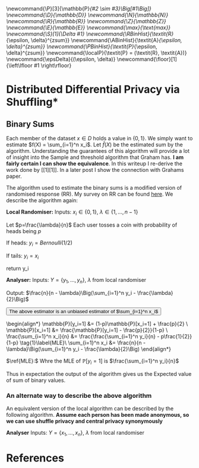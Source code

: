 \newcommand{\P}[3]{\mathbb{P}_{#2 \sim #3}\Big[#1\Big]}
\newcommand{\D}{\mathbb{D}}
\newcommand{\N}{\mathbb{N}}
\newcommand{\R}{\mathbb{R}}
\newcommand{\Z}{\mathbb{Z}}
\newcommand{\E}{\mathbb{E}}
\newcommand{\max}{\text{max}}
\newcommand{\S}[1]{\Delta #1}
\newcommand{\RBinHist}{\textit{R}_{\epsilon, \delta}^{zsum}}
\newcommand{\ABinHist}{\textit{A}_{\epsilon, \delta}^{zsum}}
\newcommand{\PBinHist}{\textit{P}_{\epsilon, \delta}^{zsum}}
\newcommand{\localP}{\textit{P} = (\textit{R}, \textit{A})}
\newcommand{\epsDelta}{(\epsilon, \delta)}
\newcommand{\floor}[1]{\left\lfloor #1 \right\rfloor}

<div class="container">

# Distributed Differential Privacy via Shuffling*


## Binary Sums 

Each member of the dataset $x \in D$ holds a value in $\{0, 1\}$. We simply want to estimate $f(X) = \sum_{i=1}^n x_i$. Let $\hat{f}(X)$ be the estimated sum by the algorithm. Understanding the guarantees of this algorithm will provide a lot of insight into the Sample and threshold algorithm that Graham has. **I am fairly certain I can show the equivalence**. In this writeup I re-derive the work done by [[1][1]]. In a later post I show the connection with Grahams paper.

The algorithm used to estimate the binary sums is a modified version of randomised response (RR). My survey on RR can be found [here](../RRSurvey/). We describe the algorithm again:

<div class="algorithm">

**Local Randomiser:** 
Inputs: $x_i \in \{ 0, 1\}$, $\lambda \in \{ 1, \dots, n-1\}$

Let $p=\frac{\lambda}{n}$
Each user tosses a coin with probability of heads being $p$ 

If heads:  $y_i = Bernoulli(1/2)$

If tails: $y_i = x_i$

return y_i

**Analyser:**
Inputs: $Y=\{ y_1, \dots, y_n \}$, $\lambda$ from local randomiser

Output: $\frac{n}{n - \lambda}\Big(\sum_{i=1}^n y_i - \frac{\lambda}{2}\Big)$

</div>

<button type="button" 
class="btn btn-info" 
data-toggle="collapse" 
data-target="#rrUnbiased">The above estimator is an unbiased estimator of $\sum_{i=1}^n x_i$</button>
<div class=collapse id=rrUnbiased>

\begin{align*}
\mathbb{P}[y_i=1] &= (1-p)\mathbb{P}[x_i=1] + \frac{p}{2} \\
\mathbb{P}[x_i=1] &= \frac{\mathbb{P}[y_i=1] - \frac{p}{2}}{1-p} \\
\frac{\sum_{i=1}^n x_i}{n} &= \frac{\frac{\sum_{i=1}^n y_i}{n} - p\frac{1}{2}}{1-p} \tag{1}\label{MLE}\\
\sum_{i=1}^n x_i &= \frac{n}{n - \lambda}\Big(\sum_{i=1}^n y_i - \frac{\lambda}{2}\Big)
\end{align*}

$\ref{MLE}:$ Whre the MLE of $\mathbb{P}[y_i=1]$ is $\frac{\sum_{i=1}^n y_i}{n}$

Thus in expectation the output of the algorithm gives us the Expected value of sum of binary values.

</div>

### An alternate way to describe the above algorithm 

An equivalent version of the local algorithm can be described by the following algorithm. **Assume each person has been made anonymous, so we can use shuffle privacy and central privacy synonymously**

<div class="algorithm">

**Analyser**
Inputs: $Y=\{ x_1, \dots, x_n \}$, $\lambda$ from local randomiser
</div>


# References 

<!-- [1]: https://arxiv.org/pdf/2109.13158.pdf "Differentially Private Aggregation in the Shuffle Model: Almost Central Accuracy in Almost a Single Message"
1. [Differentially Private Aggregation in the Shuffle Model: Almost Central Accuracy in Almost a Single Message](https://arxiv.org/pdf/2109.13158.pdf)

[2]: https://arxiv.org/pdf/1908.11358.pdf  "On the power of multiple anonymous messages"
2. [On the power of multiple anonymous messages](https://arxiv.org/pdf/1908.11358.pdf)
 -->
</div>